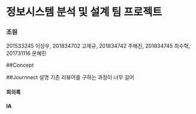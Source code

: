 # 정보시스템 분석 및 설계 팀 프로젝트

### 조원
201533245 이상우,
201834702 고재규,
201834742 주해진,
201834745 최수혁,
201731116 문혜민

##Concept


##Journnect 설명
기존 리뷰어를 구하는 과정이 너무 길어


#### 회의록

#### IA
